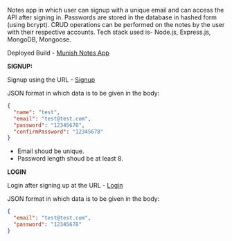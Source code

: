 Notes app in which user can signup with a unique email and can access the API after signing in. Passwords are stored in the database in hashed form (using bcrypt). CRUD operations can be performed on the notes by the user with their respective accounts. Tech stack used is- Node.js, Express.js, MongoDB, Mongoose.

Deployed Build - [Munish Notes App](https://munish-notes-app.onrender.com)

**SIGNUP:**

Signup using the URL - [Signup](https://munish-notes-app.onrender.com/auth/signup/)

JSON format in which data is to be given in the body:
```json
{
  "name": "test",
  "email": "test@test.com",
  "password": "12345678",
  "confirmPassword": "12345678"
}
```
- Email shoud be unique.
- Password length shoud be at least 8.
  
**LOGIN**

Login after signing up at the URL - [Login](https://munish-notes-app.onrender.com/auth/login)

JSON format in which data is to be given in the body:
```json
{
  "email": "test@test.com",
  "password": "12345678"
}
```



